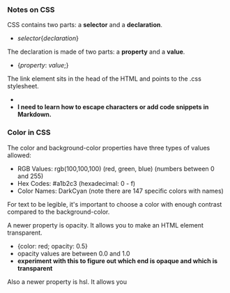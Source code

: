 ### Notes on CSS

CSS contains two parts: a **selector** and a **declaration**.

- *selector*{*declaration*}

The declaration is made of two parts: a **property** and a **value**.

- {*property*: *value*;}

The link element sits in the head of the HTML and points to the .css stylesheet.

- <link href="css/styles.css" type="test/css" rel="stylesheet" />
- **I need to learn how to escape characters or add code snippets in Markdown.**

### Color in CSS

The color and background-color properties have three types of values allowed:

- RGB Values: rgb(100,100,100) (red, green, blue) (numbers between 0 and 255)
- Hex Codes: #a1b2c3 (hexadecimal: 0 - f)
- Color Names: DarkCyan (note there are 147 specific colors with names)

For text to be legible, it's important to choose a color with enough contrast compared to the background-color.

A newer property is opacity. It allows you to make an HTML element transparent.

- {color: red; opacity: 0.5}
- opacity values are between 0.0 and 1.0
- **experiment with this to figure out which end is opaque and which is transparent**

Also a newer property is hsl. It allows you 